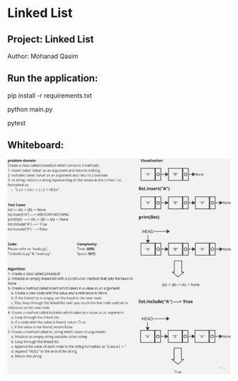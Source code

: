 # Linked List

## Project: Linked List

Author: Mohanad Qasim 


## Run the application:

pip install -r requirements.txt

python  main.py

pytest


## Whiteboard:
![Alt text](./Untitled%20(1).jpg)


